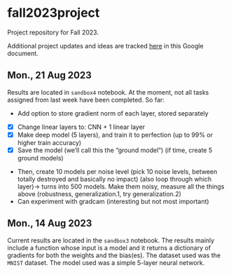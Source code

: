 # fall2023project

Project repository for Fall 2023.

Additional project updates and ideas are tracked [here](https://docs.google.com/document/d/1dAC3PbRFhyn5d6C20mu9IZUByrOPYdFOuoT-tBWvpok/edit) in this Google document.


## Mon., 21 Aug 2023

Results are located in ``sandbox4`` notebook. At the moment, not all tasks assigned from last week have been completed. So far:
- Add option to store gradient norm of each layer, stored separately
- [X] Change linear layers to: CNN + 1 linear layer
- [X] Make deep model (5 layers), and train it to perfection (up to 99% or higher train accuracy)
- [X] Save the model (we’ll call this the “ground model”) (if time, create 5 ground models)
- Then, create 10 models per noise level (pick 10 noise levels, between totally destroyed and basically no impact) (also loop through which layer)→ turns into 500 models. Make them noisy, measure all the things above (robustness, generalization.1, try generalization.2)
- Can experiment with gradcam (interesting but not most important)

## Mon., 14 Aug 2023

Current results are located in the ``sandbox3`` notebook. The results mainly include a function whose input is a model and it returns a dictionary of gradients for both the weights and the bias(es). The dataset used was the ``MNIST`` dataset. The model used was a simple 5-layer neural network.
